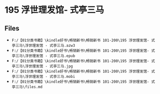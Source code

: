 # 195 浮世理发馆- 式亭三马

## Files

- `F:/【01分类书籍】\kindle好书\畅销新书\畅销新书 101-200\195 浮世理发馆- 式亭三马\浮世理发馆 - 式亭三马.azw3`
- `F:/【01分类书籍】\kindle好书\畅销新书\畅销新书 101-200\195 浮世理发馆- 式亭三马\浮世理发馆 - 式亭三马.epub`
- `F:/【01分类书籍】\kindle好书\畅销新书\畅销新书 101-200\195 浮世理发馆- 式亭三马\浮世理发馆 - 式亭三马.jpg`
- `F:/【01分类书籍】\kindle好书\畅销新书\畅销新书 101-200\195 浮世理发馆- 式亭三马\浮世理发馆 - 式亭三马.mobi`
- `F:/【01分类书籍】\kindle好书\畅销新书\畅销新书 101-200\195 浮世理发馆- 式亭三马\files.md`
